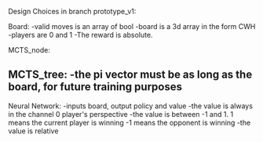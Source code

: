 Design Choices in branch prototype_v1:

Board:
-valid moves is an array of bool
-board is a 3d array in the form CWH
-players are 0 and 1
-The reward is absolute.

MCTS_node:


MCTS_tree:
-the pi vector must be as long as the board, for future training purposes
-

Neural Network:
-inputs board, output policy and value
-the value is always in the channel 0 player's perspective
-the value is between -1 and 1. 1 means the current player is winning
  -1 means the opponent is winning
-the value is relative
